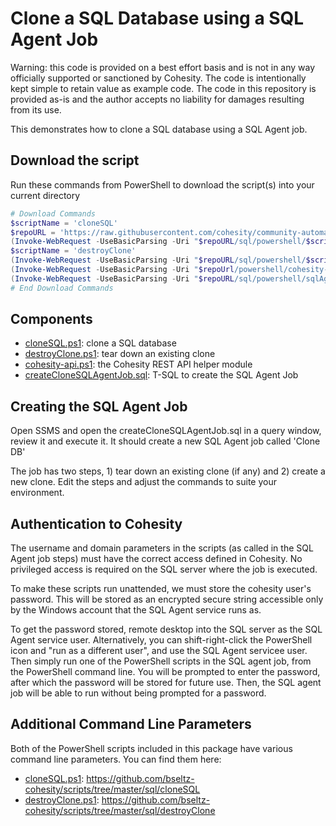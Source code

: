 # Clone a SQL Database using a SQL Agent Job

Warning: this code is provided on a best effort basis and is not in any way officially supported or sanctioned by Cohesity. The code is intentionally kept simple to retain value as example code. The code in this repository is provided as-is and the author accepts no liability for damages resulting from its use.

This demonstrates how to clone a SQL database using a SQL Agent job.

## Download the script

Run these commands from PowerShell to download the script(s) into your current directory

```powershell
# Download Commands
$scriptName = 'cloneSQL'
$repoURL = 'https://raw.githubusercontent.com/cohesity/community-automation-samples/main'
(Invoke-WebRequest -UseBasicParsing -Uri "$repoURL/sql/powershell/$scriptName/$scriptName.ps1").content | Out-File "$scriptName.ps1"; (Get-Content "$scriptName.ps1") | Set-Content "$scriptName.ps1"
$scriptName = 'destroyClone'
(Invoke-WebRequest -UseBasicParsing -Uri "$repoURL/sql/powershell/$scriptName/$scriptName.ps1").content | Out-File "$scriptName.ps1"; (Get-Content "$scriptName.ps1") | Set-Content "$scriptName.ps1"
(Invoke-WebRequest -UseBasicParsing -Uri "$repoUrl/powershell/cohesity-api/cohesity-api.ps1").content | Out-File cohesity-api.ps1; (Get-Content cohesity-api.ps1) | Set-Content cohesity-api.ps1
(Invoke-WebRequest -UseBasicParsing -Uri "$repoURL/sql/powershell/sqlAgentJob-cloneDB/createCloneSQLAgentJob.sql").content | Out-File createCloneSQLAgentJob.sql; (Get-Content createCloneSQLAgentJob.sql) | Set-Content createCloneSQLAgentJob.sql
# End Download Commands
```

## Components

* [cloneSQL.ps1](https://raw.githubusercontent.com/cohesity/community-automation-samples/main/sql/sqlAgentJob-cloneDB/cloneSQL.ps1): clone a SQL database
* [destroyClone.ps1](https://raw.githubusercontent.com/cohesity/community-automation-samples/main/sql/sqlAgentJob-cloneDB/destroyClone.ps1): tear down an existing clone
* [cohesity-api.ps1](https://raw.githubusercontent.com/cohesity/community-automation-samples/main/sql/sqlAgentJob-cloneDB/cohesity-api.ps1): the Cohesity REST API helper module
* [createCloneSQLAgentJob.sql](https://raw.githubusercontent.com/cohesity/community-automation-samples/main/sql/sqlAgentJob-cloneDB/createCloneSQLAgentJob.sql): T-SQL to create the SQL Agent Job

## Creating the SQL Agent Job

Open SSMS and open the createCloneSQLAgentJob.sql in a query window, review it and execute it. It should create a new SQL Agent job called 'Clone DB'

The job has two steps, 1) tear down an existing clone (if any) and 2) create a new clone. Edit the steps and adjust the commands to suite your environment.

## Authentication to Cohesity

The username and domain parameters in the scripts (as called in the SQL Agent job steps) must have the correct access defined in Cohesity. No privileged access is required on the SQL server where the job is executed.

To make these scripts run unattended, we must store the cohesity user's password. This will be stored as an encrypted secure string accessible only by the Windows account that the SQL Agent service runs as.

To get the password stored, remote desktop into the SQL server as the SQL Agent service user. Alternatively, you can shift-right-click the PowerShell icon and "run as a different user", and use the SQL Agent servicee user. Then simply run one of the PowerShell scripts in the SQL agent job, from the PowerShell command line. You will be prompted to enter the password, after which the password will be stored for future use. Then, the SQL agent job will be able to run without being prompted for a password.

## Additional Command Line Parameters

Both of the PowerShell scripts included in this package have various command line parameters. You can find them here:

* [cloneSQL.ps1](https://raw.githubusercontent.com/cohesity/community-automation-samples/main/sql/sqlAgentJob-cloneDB/cloneSQL.ps1): <https://github.com/bseltz-cohesity/scripts/tree/master/sql/cloneSQL>
* [destroyClone.ps1](https://raw.githubusercontent.com/cohesity/community-automation-samples/main/sql/sqlAgentJob-cloneDB/destroyClone.ps1): <https://github.com/bseltz-cohesity/scripts/tree/master/sql/destroyClone>
